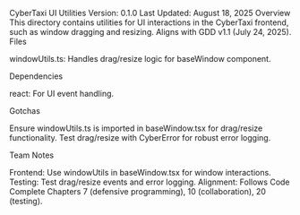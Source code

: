 CyberTaxi UI Utilities
Version: 0.1.0 Last Updated: August 18, 2025
Overview
This directory contains utilities for UI interactions in the CyberTaxi frontend, such as window dragging and resizing. Aligns with GDD v1.1 (July 24, 2025).
Files

windowUtils.ts: Handles drag/resize logic for baseWindow component.

Dependencies

react: For UI event handling.

Gotchas

Ensure windowUtils.ts is imported in baseWindow.tsx for drag/resize functionality.
Test drag/resize with CyberError for robust error logging.

Team Notes

Frontend: Use windowUtils in baseWindow.tsx for window interactions.
Testing: Test drag/resize events and error logging.
Alignment: Follows Code Complete Chapters 7 (defensive programming), 10 (collaboration), 20 (testing).
